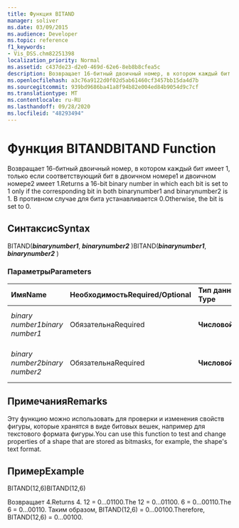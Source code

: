 ```yaml
---
title: Функция BITAND
manager: soliver
ms.date: 03/09/2015
ms.audience: Developer
ms.topic: reference
f1_keywords:
- Vis_DSS.chm82251398
localization_priority: Normal
ms.assetid: c437de23-d2e0-469d-62e6-8eb8b8cfea5c
description: Возвращает 16-битный двоичный номер, в котором каждый бит имеет 1, только если соответствующий бит в двоичном номере1 и двоичном номере2 имеет 1. В противном случае для бита устанавливается 0.
ms.openlocfilehash: a3c76a9122d0f02d5ab61460cf3457bb15da4d7b
ms.sourcegitcommit: 939bd9686ba41a8f94b82e004ed84b9054d9c7cf
ms.translationtype: MT
ms.contentlocale: ru-RU
ms.lasthandoff: 09/28/2020
ms.locfileid: "48293494"
---
```

# <a name="bitand-function"></a><span data-ttu-id="3e6f7-104">Функция BITAND</span><span class="sxs-lookup"><span data-stu-id="3e6f7-104">BITAND Function</span></span>

<span data-ttu-id="3e6f7-105">Возвращает 16-битный двоичный номер, в котором каждый бит имеет 1, только если соответствующий бит в двоичном номере1 и двоичном номере2 имеет 1.</span><span class="sxs-lookup"><span data-stu-id="3e6f7-105">Returns a 16-bit binary number in which each bit is set to 1 only if the corresponding bit in both binarynumber1 and binarynumber2 is 1.</span></span> <span data-ttu-id="3e6f7-106">В противном случае для бита устанавливается 0.</span><span class="sxs-lookup"><span data-stu-id="3e6f7-106">Otherwise, the bit is set to 0.</span></span> 
  
## <a name="syntax"></a><span data-ttu-id="3e6f7-107">Синтаксис</span><span class="sxs-lookup"><span data-stu-id="3e6f7-107">Syntax</span></span>

<span data-ttu-id="3e6f7-108">BITAND(***binarynumber1***, ***binarynumber2*** )</span><span class="sxs-lookup"><span data-stu-id="3e6f7-108">BITAND(***binarynumber1***, ***binarynumber2*** )</span></span> 
  
### <a name="parameters"></a><span data-ttu-id="3e6f7-109">Параметры</span><span class="sxs-lookup"><span data-stu-id="3e6f7-109">Parameters</span></span>

|<span data-ttu-id="3e6f7-110">**Имя**</span><span class="sxs-lookup"><span data-stu-id="3e6f7-110">**Name**</span></span>|<span data-ttu-id="3e6f7-111">**Необходимость**</span><span class="sxs-lookup"><span data-stu-id="3e6f7-111">**Required/Optional**</span></span>|<span data-ttu-id="3e6f7-112">**Тип данных**</span><span class="sxs-lookup"><span data-stu-id="3e6f7-112">**Data Type**</span></span>|<span data-ttu-id="3e6f7-113">**Описание**</span><span class="sxs-lookup"><span data-stu-id="3e6f7-113">**Description**</span></span>|
|:-----|:-----|:-----|:-----|
| <span data-ttu-id="3e6f7-114">_binary number1_</span><span class="sxs-lookup"><span data-stu-id="3e6f7-114">_binary number1_</span></span> <br/> |<span data-ttu-id="3e6f7-115">Обязательна</span><span class="sxs-lookup"><span data-stu-id="3e6f7-115">Required</span></span>  <br/> |<span data-ttu-id="3e6f7-116">**Числовой**</span><span class="sxs-lookup"><span data-stu-id="3e6f7-116">**Numeric**</span></span> <br/> |<span data-ttu-id="3e6f7-117">Первый 16-битный двоичный номер.</span><span class="sxs-lookup"><span data-stu-id="3e6f7-117">The first 16-bit binary number.</span></span>  <br/> |
| <span data-ttu-id="3e6f7-118">_binary number2_</span><span class="sxs-lookup"><span data-stu-id="3e6f7-118">_binary number2_</span></span> <br/> |<span data-ttu-id="3e6f7-119">Обязательна</span><span class="sxs-lookup"><span data-stu-id="3e6f7-119">Required</span></span>  <br/> |<span data-ttu-id="3e6f7-120">**Числовой**</span><span class="sxs-lookup"><span data-stu-id="3e6f7-120">**Numeric**</span></span> <br/> |<span data-ttu-id="3e6f7-121">Второй 16-битный двоичный номер.</span><span class="sxs-lookup"><span data-stu-id="3e6f7-121">The second 16-bit binary number.</span></span>  <br/> |
   
## <a name="remarks"></a><span data-ttu-id="3e6f7-122">Примечания</span><span class="sxs-lookup"><span data-stu-id="3e6f7-122">Remarks</span></span>

<span data-ttu-id="3e6f7-123">Эту функцию можно использовать для проверки и изменения свойств фигуры, которые хранятся в виде битовых вешек, например для текстового формата фигуры.</span><span class="sxs-lookup"><span data-stu-id="3e6f7-123">You can use this function to test and change properties of a shape that are stored as bitmasks, for example, the shape's text format.</span></span>
  
## <a name="example"></a><span data-ttu-id="3e6f7-124">Пример</span><span class="sxs-lookup"><span data-stu-id="3e6f7-124">Example</span></span>

<span data-ttu-id="3e6f7-125">BITAND(12,6)</span><span class="sxs-lookup"><span data-stu-id="3e6f7-125">BITAND(12,6)</span></span>
  
<span data-ttu-id="3e6f7-126">Возвращает 4.</span><span class="sxs-lookup"><span data-stu-id="3e6f7-126">Returns 4.</span></span> <span data-ttu-id="3e6f7-127">12 = 0...01100.</span><span class="sxs-lookup"><span data-stu-id="3e6f7-127">The 12 = 0...01100.</span></span> <span data-ttu-id="3e6f7-128">6 = 0...00110.</span><span class="sxs-lookup"><span data-stu-id="3e6f7-128">The 6 = 0...00110.</span></span> <span data-ttu-id="3e6f7-129">Таким образом, BITAND(12,6) = 0...00100.</span><span class="sxs-lookup"><span data-stu-id="3e6f7-129">Therefore, BITAND(12,6) = 0...00100.</span></span>
  

